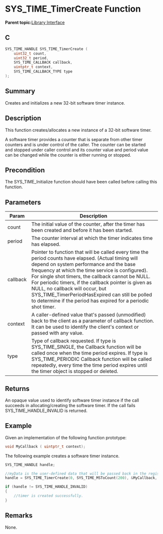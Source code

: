 # SYS\_TIME\_TimerCreate Function

**Parent topic:**[Library Interface](GUID-3D84F884-122D-4A4A-95DA-DFD8C2E84650.md)

## C

```c
SYS_TIME_HANDLE SYS_TIME_TimerCreate (
    uint32_t count,
    uint32_t period,
    SYS_TIME_CALLBACK callback,
    uintptr_t context,
    SYS_TIME_CALLBACK_TYPE type
);
```

## Summary

Creates and initializes a new 32-bit software timer instance.

## Description

This function creates/allocates a new instance of a 32-bit software timer.

A software timer provides a counter that is separate from other timer<br />counters and is under control of the caller. The counter can be started<br />and stopped under caller control and its counter value and period value<br />can be changed while the counter is either running or stopped.

## Precondition

The SYS\_TIME\_Initialize function should have been called before calling this function.

## Parameters

|Param|Description|
|-----|-----------|
|count|The initial value of the counter, after the timer has been created and before it has been started.|
|period|The counter interval at which the timer indicates time has elapsed.|
|callback|Pointer to function that will be called every time the period counts have elapsed. \(Actual timing will depend on system performance and the base frequency at which the time service is configured\). For single shot timers, the callback cannot be NULL. For periodic timers, if the callback pointer is given as NULL, no callback will occur, but SYS\_TIME\_TimerPeriodHasExpired can still be polled to determine if the period has expired for a periodic shot timer.|
|context|A caller-defined value that's passed \(unmodified\) back to the client as a parameter of callback function. It can be used to identify the client's context or passed with any value.|
|type|Type of callback requested. If type is SYS\_TIME\_SINGLE, the Callback function will be called once when the time period expires. If type is SYS\_TIME\_PERIODIC Callback function will be called repeatedly, every time the time period expires until the timer object is stopped or deleted.|

## Returns

An opaque value used to identify software timer instance if the call succeeds in allocating/creating the software timer. If the call fails SYS\_TIME\_HANDLE\_INVALID is returned.

## Example

Given an implementation of the following function prototype:

```c
void MyCallback ( uintptr_t context);
```

The following example creates a software timer instance.

```c
SYS_TIME_HANDLE handle;

//myData is the user-defined data that will be passed back in the registered callback function.
handle = SYS_TIME_TimerCreate(0, SYS_TIME_MSToCount(200), &MyCallback, (uintptr_t)&myData, SYS_TIME_SINGLE);

if (handle != SYS_TIME_HANDLE_INVALID)
{
    //timer is created successfully.
}
```

## Remarks

None.

